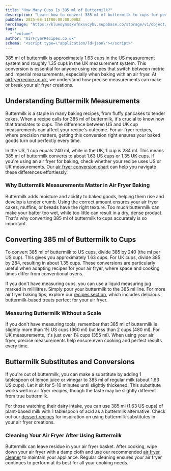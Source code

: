 ```yaml
---
title: "How Many Cups Is 385 ml of Buttermilk?"
description: "Learn how to convert 385 ml of buttermilk to cups for perfect baking results every time. Includes UK and US measurements."
pubDate: 2025-08-11T00:00:00.000Z
heroImage: "https://klueoymssxwfnxsvcyhv.supabase.co/storage/v1/object/public/md/how-many-cups-is-385-ml-of-buttermilk-ae28df65.webp"
tags:
  - "volume"
author: "AirFryerRecipes.co.uk"
schema: "<script type=\"application/ld+json\"></script>"
---
```


<p>385 ml of buttermilk is approximately 1.63 cups in the US measurement system and roughly 1.35 cups in the UK measurement system. This conversion is essential for anyone using recipes that switch between metric and imperial measurements, especially when baking with an air fryer. At <a href=https://www.airfryerrecipe.co.uk>airfryerrecipe.co.uk</a>, we understand how precise measurements can make or break your air fryer creations.</p>

<h2>Understanding Buttermilk Measurements</h2>
<p>Buttermilk is a staple in many baking recipes, from fluffy pancakes to tender cakes. When a recipe calls for 385 ml of buttermilk, it's crucial to know how that translates to cups. The difference between US and UK cup measurements can affect your recipe's outcome. For air fryer recipes, where precision matters, getting this conversion right ensures your baked goods turn out perfectly every time.</p>

<p>In the US, 1 cup equals 240 ml, while in the UK, 1 cup is 284 ml. This means 385 ml of buttermilk converts to about 1.63 US cups or 1.35 UK cups. If you're using an air fryer for baking, check whether your recipe uses US or UK measurements. Our <a href=https://www.airfryerrecipe.co.uk/air-fryer-conversion-chart>air fryer conversion chart</a> can help you navigate these differences effortlessly.</p>

<h3>Why Buttermilk Measurements Matter in Air Fryer Baking</h3>
<p>Buttermilk adds moisture and acidity to baked goods, helping them rise and develop a tender crumb. Using the correct amount ensures your air fryer cakes, muffins, or breads have the right texture. Too much buttermilk can make your batter too wet, while too little can result in a dry, dense product. That's why converting 385 ml of buttermilk to cups accurately is so important.</p>

<h2>Converting 385 ml of Buttermilk to Cups</h2>
<p>To convert 385 ml of buttermilk to US cups, divide 385 by 240 (the ml per US cup). This gives you approximately 1.63 cups. For UK cups, divide 385 by 284, resulting in about 1.35 cups. These conversions are particularly useful when adapting recipes for your air fryer, where space and cooking times differ from conventional ovens.</p>

<p>If you don't have measuring cups, you can use a liquid measuring jug marked in millilitres. Simply pour your buttermilk to the 385 ml line. For more air fryer baking tips, explore our <a href=https://www.airfryerrecipe.co.uk/recipes>recipes section</a>, which includes delicious buttermilk-based treats perfect for your air fryer.</p>

<h3>Measuring Buttermilk Without a Scale</h3>
<p>If you don't have measuring tools, remember that 385 ml of buttermilk is slightly more than 1½ US cups (360 ml) but less than 2 cups (480 ml). For UK measurements, it's just over 1¼ cups (355 ml). When using your air fryer, precise measurements help ensure even cooking and perfect results every time.</p>

<h2>Buttermilk Substitutes and Conversions</h2>
<p>If you're out of buttermilk, you can make a substitute by adding 1 tablespoon of lemon juice or vinegar to 385 ml of regular milk (about 1.63 US cups). Let it sit for 5-10 minutes until slightly thickened. This substitute works well in air fryer recipes, though the taste may be slightly different from true buttermilk.</p>

<p>For those watching their dairy intake, you can use 385 ml (1.63 US cups) of plant-based milk with 1 tablespoon of acid as a buttermilk alternative. Check out our <a href=https://www.airfryerrecipe.co.uk/recipe-category/dessert>dessert recipes</a> for inspiration on using buttermilk substitutes in your air fryer creations.</p>

<h3>Cleaning Your Air Fryer After Using Buttermilk</h3>
<p>Buttermilk can leave residue in your air fryer basket. After cooking, wipe down your air fryer with a damp cloth and use our recommended <a href=https://www.airfryerrecipe.co.uk/air-fryer-cleaner>air fryer cleaner</a> to maintain your appliance. Regular cleaning ensures your air fryer continues to perform at its best for all your cooking needs.</p>
